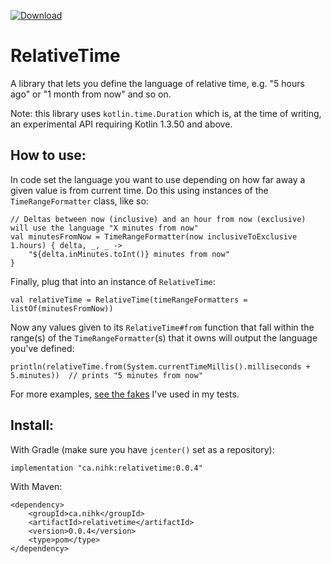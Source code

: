 [ ![Download](https://api.bintray.com/packages/nickjrose/relativetime/relativetime/images/download.svg?version=0.0.4) ](https://bintray.com/nickjrose/relativetime/relativetime/0.0.4/link)

# RelativeTime
A library that lets you define the language of relative time, e.g. "5 hours ago" or "1 month from now" and so on.

Note: this library uses `kotlin.time.Duration` which is, at the time of writing, an experimental API requiring Kotlin 1.3.50 and above.

## How to use:

In code set the language you want to use depending on how far away a given value is from current time. Do this using instances of the `TimeRangeFormatter` class, like so:

```
// Deltas between now (inclusive) and an hour from now (exclusive) will use the language "X minutes from now"
val minutesFromNow = TimeRangeFormatter(now inclusiveToExclusive 1.hours) { delta, _, _ ->
    "${delta.inMinutes.toInt()} minutes from now"
}
```
 
Finally, plug that into an instance of `RelativeTime`:

```
val relativeTime = RelativeTime(timeRangeFormatters = listOf(minutesFromNow))
```

Now any values given to its `RelativeTime#from` function that fall within the range(s) of the `TimeRangeFormatter`(s) that it owns will output the language you've defined: 

```
println(relativeTime.from(System.currentTimeMillis().milliseconds + 5.minutes))  // prints "5 minutes from now"
```

For more examples, [see the fakes](https://github.com/nihk/RelativeTime/blob/master/src/test/kotlin/Fakes.kt#L19) I've used in my tests.

## Install:

With Gradle (make sure you have `jcenter()` set as a repository):

```implementation "ca.nihk:relativetime:0.0.4"```

With Maven:

```
<dependency>
	<groupId>ca.nihk</groupId>
	<artifactId>relativetime</artifactId>
	<version>0.0.4</version>
	<type>pom</type>
</dependency>
```